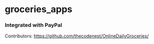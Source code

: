 # groceries_apps

### Integrated with PayPal
Contributors: https://github.com/thecodenest/OnlineDailyGroceries/

